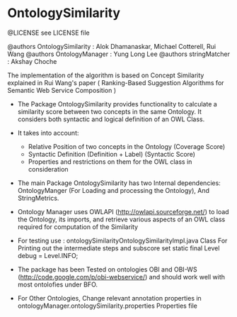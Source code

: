 OntologySimilarity
==================
@LICENSE see LICENSE file

@authors OntologySimilarity : Alok Dhamanaskar, Michael Cotterell, Rui Wang
@authors OntologyManager : Yung Long Lee
@authors stringMatcher : Akshay Choche

The implementation of the algorithm is based on Concept Similarity explained  in Rui Wang's paper  ( Ranking-Based Suggestion Algorithms for Semantic Web Service Composition )

 * The Package OntologySimilarity provides functionality to calculate a similarity score between two concepts in the same Ontology. It considers both syntactic and logical definition of an OWL Class.
 * It takes into account:
    + Relative Position of two concepts in the Ontology (Coverage Score)
    + Syntactic Definition (Definition + Label) (Syntactic Score)
    + Properties and restrictions on them for the OWL class in consideration
 * The main Package OntologySimilarity has two Internal dependencies: OntologyManger (For Loading and processing the Ontology), And StringMetrics.
 * Ontology Manager uses OWLAPI (http://owlapi.sourceforge.net/) to load the Ontology, its imports, and retrieve various aspects of an OWL class required for computation of the Similarity

 * For testing use :
    ontologySimilarityOntologySimilarityImpl.java Class
    For Printing out the intermediate steps and subscore set
    static final Level debug = Level.INFO;
 * The package has been Tested on ontologies OBI and OBI-WS (http://code.google.com/p/obi-webservice/) and should work well with most ontolofies under BFO.
 * For Other Ontologies, Change relevant annotation properties in ontologyManager.ontologySimilarity.properties Properties file
 



